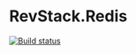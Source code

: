 # RevStack.Redis

[![Build status](https://ci.appveyor.com/api/projects/status/tqojk72g5i4q94mk?svg=true)](https://ci.appveyor.com/project/tachyon1337/redis)